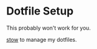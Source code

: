 # Dotfile Setup

This probably won't work for you.

[stow](https://www.gnu.org/software/stow/) to manage my dotfiles.

